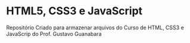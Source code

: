# HTML5, CSS3 e JavaScript
Repositório Criado para armazenar arquivos do Curso de HTML, CSS3 e JavaScrip do Prof. Gustavo Guanabara
